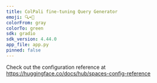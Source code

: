 ```yaml
---
title: ColPali fine-tuning Query Generator
emoji: 🔍➡️📝
colorFrom: gray
colorTo: green
sdk: gradio
sdk_version: 4.44.0
app_file: app.py
pinned: false
---
```


Check out the configuration reference at https://huggingface.co/docs/hub/spaces-config-reference
